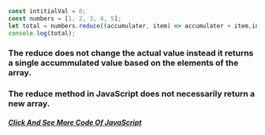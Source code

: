 ```javascript
const intitialVal = 0;
const numbers = [1, 2, 3, 4, 5];
let total = numbers.reduce((accumulater, item) => accumulater + item,intitialVal);// 15
console.log(total);
```
### The reduce does not change the actual value instead it returns a single accummulated value based on the elements of the array.
### The reduce method in JavaScript does not necessarily return a new array.
##### [Click And See More Code Of JavaScript](../js/4.reduce.js)

